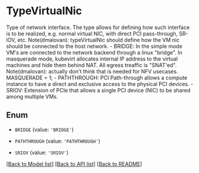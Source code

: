 # TypeVirtualNic

Type of network interface. The type allows for defining how such interface is to be realized, e.g. normal virtual NIC, with direct PCI pass-through, SR-IOV, etc. Note(dmalovan): typeVirtualNic should define how the VM nic should be connected to the host network.   - BRIDGE: In the simple mode VM's are connected to the network backend through a linux \"bridge\".  In masquerade mode, kubevirt allocates internal IP address to the virtual machines and hide them behind NAT.  All egress treaffic is \"SNAT'ed\".  Note(dmalovan): actually don't think that is needed for NFV usecases.  MASQUERADE = 1;  - PATHTHROUGH: PCI Path-through allows a compute instance to have a direct and exclusive access to the physical PCI devices.  - SRIOV: Extension of PCIe that allows a single PCI device (NIC) to be shared among multiple VMs.

## Enum

* `BRIDGE` (value: `'BRIDGE'`)

* `PATHTHROUGH` (value: `'PATHTHROUGH'`)

* `SRIOV` (value: `'SRIOV'`)

[[Back to Model list]](../README.md#documentation-for-models) [[Back to API list]](../README.md#documentation-for-api-endpoints) [[Back to README]](../README.md)


